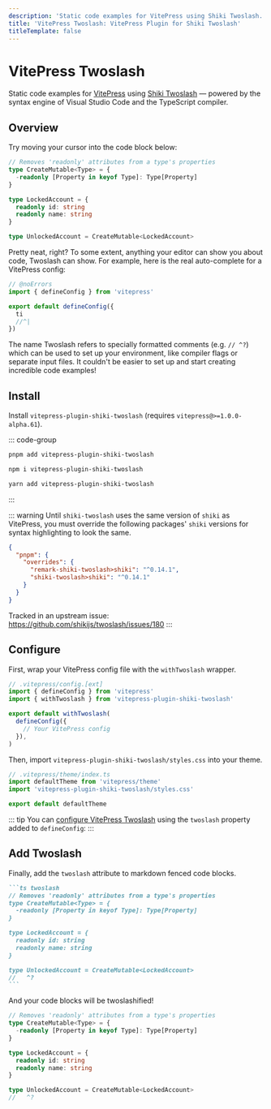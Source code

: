 ```yaml
---
description: 'Static code examples for VitePress using Shiki Twoslash.'
title: 'VitePress Twoslash: VitePress Plugin for Shiki Twoslash'
titleTemplate: false
---
```


# VitePress Twoslash

Static code examples for [VitePress](https://vitepress.dev) using [Shiki Twoslash](https://github.com/shikijs/twoslash) — powered by the syntax engine of Visual Studio Code and the TypeScript compiler.

## Overview

Try moving your cursor into the code block below:

```ts twoslash
// Removes 'readonly' attributes from a type's properties
type CreateMutable<Type> = {
  -readonly [Property in keyof Type]: Type[Property]
}

type LockedAccount = {
  readonly id: string
  readonly name: string
}

type UnlockedAccount = CreateMutable<LockedAccount>
```

Pretty neat, right? To some extent, anything your editor can show you about code, Twoslash can show. For example, here is the real auto-complete for a VitePress config:

```ts twoslash
// @noErrors
import { defineConfig } from 'vitepress'

export default defineConfig({
  ti
  //^|
})
```

The name Twoslash refers to specially formatted comments (e.g. `// ^?`) which can be used to set up your environment, like compiler flags or separate input files. It couldn't be easier to set up and start creating incredible code examples!

## Install

Install `vitepress-plugin-shiki-twoslash` (requires `vitepress@>=1.0.0-alpha.61`).

::: code-group
```bash [pnpm]
pnpm add vitepress-plugin-shiki-twoslash
```

```bash [npm]
npm i vitepress-plugin-shiki-twoslash
```

```bash [yarn]
yarn add vitepress-plugin-shiki-twoslash
```
:::

::: warning
Until `shiki-twoslash` uses the same version of `shiki` as VitePress, you must override the following packages' `shiki` versions for syntax highlighting to look the same.

```json
{
  "pnpm": {
    "overrides": {
      "remark-shiki-twoslash>shiki": "^0.14.1",
      "shiki-twoslash>shiki": "^0.14.1"
    }
  }
}
```

Tracked in an upstream issue: https://github.com/shikijs/twoslash/issues/180
:::

## Configure

First, wrap your VitePress config file with the `withTwoslash` wrapper.

```ts twoslash
// .vitepress/config.[ext]
import { defineConfig } from 'vitepress'
import { withTwoslash } from 'vitepress-plugin-shiki-twoslash'

export default withTwoslash(
  defineConfig({
    // Your VitePress config
  }),
)
```

Then, import `vitepress-plugin-shiki-twoslash/styles.css` into your theme.

```ts twoslash
// .vitepress/theme/index.ts
import defaultTheme from 'vitepress/theme'
import 'vitepress-plugin-shiki-twoslash/styles.css'

export default defaultTheme
```

::: tip
You can [configure VitePress Twoslash](/config/reference) using the `twoslash` property added to `defineConfig`:
:::

## Add Twoslash

Finally, add the `twoslash` attribute to markdown fenced code blocks.

````md [markdown]
```ts twoslash
// Removes 'readonly' attributes from a type's properties
type CreateMutable<Type> = {
  -readonly [Property in keyof Type]: Type[Property]
}

type LockedAccount = {
  readonly id: string
  readonly name: string
}

type UnlockedAccount = CreateMutable<LockedAccount>
//   ^?
```
````

And your code blocks will be twoslashified!

```ts twoslash [twoslash]
// Removes 'readonly' attributes from a type's properties
type CreateMutable<Type> = {
  -readonly [Property in keyof Type]: Type[Property]
}

type LockedAccount = {
  readonly id: string
  readonly name: string
}

type UnlockedAccount = CreateMutable<LockedAccount>
//   ^?
```
